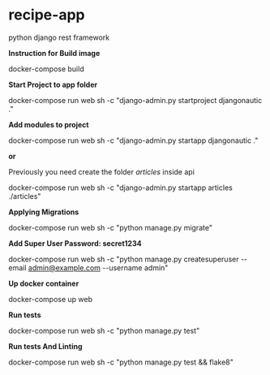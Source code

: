 # recipe-app
python django rest framework

**Instruction for Build image**

docker-compose build

**Start Project to app folder**

 docker-compose run web sh -c "django-admin.py startproject djangonautic ."
 
**Add modules to project**

docker-compose run web sh -c "django-admin.py startapp djangonautic ."

**or**

Previously you need create the folder _articles_  inside api

docker-compose run web sh -c "django-admin.py startapp articles ./articles"


**Applying Migrations**
 
 docker-compose run  web sh -c "python manage.py migrate"
 
**Add Super User Password: secret1234**
 
  docker-compose run  web sh -c "python manage.py createsuperuser --email admin@example.com --username admin"

**Up docker container**

docker-compose up web

**Run tests**
 
 docker-compose run web sh -c "python manage.py test"

**Run tests And Linting**
 
 docker-compose run web sh -c "python manage.py test  && flake8"

